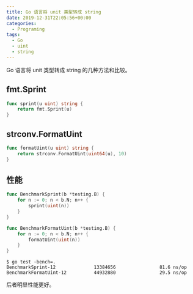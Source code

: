 ```yaml
---
title: Go 语言将 unit 类型转成 string
date: 2019-12-31T22:05:56+00:00
categories:
  - Programing
tags:
  - Go
  - uint
  - string
---
```


Go 语言将 unit 类型转成 string 的几种方法和比较。

<!--more-->

## fmt.Sprint

```go
func sprint(u uint) string {
    return fmt.Sprint(u)
}
```

## strconv.FormatUint

```go
func formatUint(u uint) string {
    return strconv.FormatUint(uint64(u), 10)
}
```

## 性能

```go
func BenchmarkSprint(b *testing.B) {
    for n := 0; n < b.N; n++ {
        sprint(uint(n))
    }
}

func BenchmarkFormatUint(b *testing.B) {
    for n := 0; n < b.N; n++ {
        formatUint(uint(n))
    }
}
```

```shell
$ go test -bench=.
BenchmarkSprint-12              13384656                81.6 ns/op
BenchmarkFormatUint-12          44932880                29.5 ns/op
```

后者明显性能更好。
